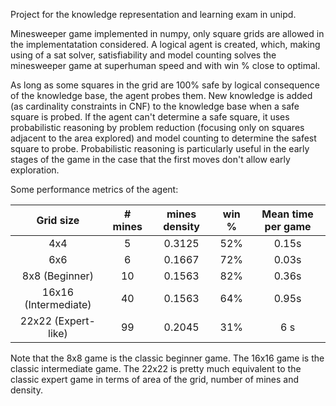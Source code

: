 Project for the knowledge representation and learning exam in unipd.

Minesweeper game implemented in numpy, only square grids are allowed in the implementatation considered.
A logical agent is created, which, making using of a sat solver, satisfiability and model counting solves the minesweeper game at superhuman speed and with win % close to optimal.

As long as some squares in the grid are 100% safe by logical consequence of the knowledge base, the agent probes them. New knowledge is added (as cardinality constraints in CNF) to the knowledge base when a safe square is probed.
If the agent can't determine a safe square, it uses probabilistic reasoning by problem reduction (focusing only on squares adjacent to the area explored) and model counting to determine the safest square to probe.
Probabilistic reasoning is particularly useful in the early stages of the game in the case that the first moves don't allow early exploration.

Some performance metrics of the agent:

| Grid size            | # mines | mines density | win % | Mean time per game |
| :------------------: | :-----: | :-----------: | :---: | :----------------: |
| 4x4                  | 5       | 0.3125        | 52%   | 0.15s              |
| 6x6                  | 6       | 0.1667        | 72%   | 0.03s              |
| 8x8 (Beginner)       | 10      | 0.1563        | 82%   | 0.36s              |
| 16x16 (Intermediate) | 40      | 0.1563        | 64%   | 0.95s              |
| 22x22 (Expert-like)  | 99      | 0.2045        | 31%   | 6 s                |


Note that the 8x8 game is the classic beginner game.
The 16x16 game is the classic intermediate game.
The 22x22 is pretty much equivalent to the classic expert game in terms of area of the grid, number of mines and density.
